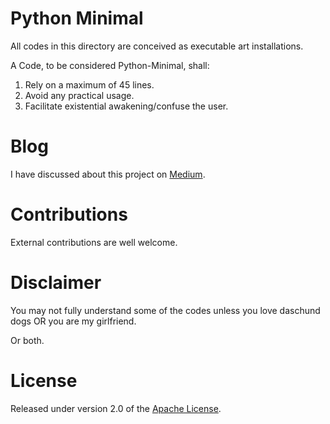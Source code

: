 # Python Minimal
All codes in this directory are conceived as executable art installations.

A Code, to be considered Python-Minimal, shall:

1) Rely on a maximum of 45 lines.
2) Avoid any practical usage.
3) Facilitate existential awakening/confuse the user.

# Blog
I have discussed about this project on [Medium].

# Contributions
External contributions are well welcome.

# Disclaimer
You may not fully understand some of the codes unless you love daschund dogs OR you are my girlfriend.

Or both.

# License
Released under version 2.0 of the [Apache License].

[Apache license]: http://www.apache.org/licenses/LICENSE-2.0
[Medium]: https://medium.com/@ugo.bertello
